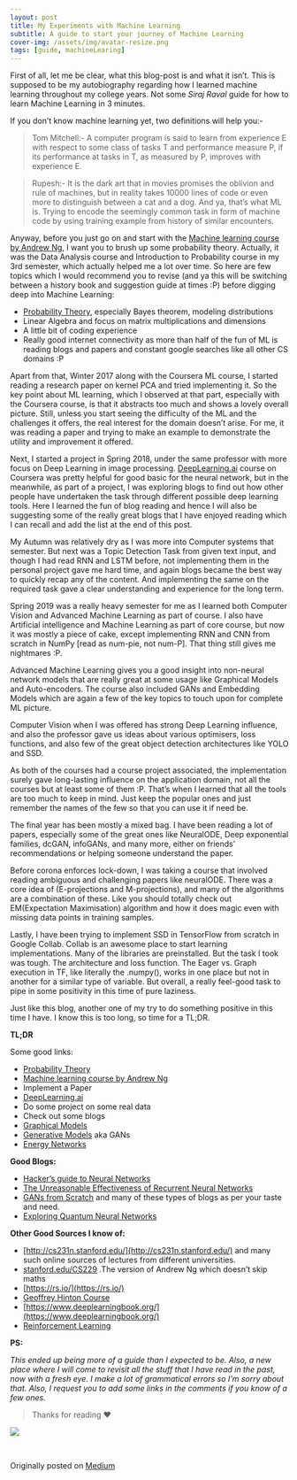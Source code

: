 ```yaml
---
layout: post
title: My Experiments with Machine Learning
subtitle: A guide to start your journey of Machine Learning
cover-img: /assets/img/avatar-resize.png
tags: [guide, machineLearing]
---
```


First of all, let me be clear, what this blog-post is and what it isn’t. This is
supposed to be my autobiography regarding how I learned machine learning
throughout my college years. Not some *Siraj Raval* guide for how to learn
Machine Learning in 3 minutes.

If you don’t know machine learning yet, two definitions will help you:-

> Tom Mitchell:- A computer program is said to learn from experience E with
> respect to some class of tasks T and performance measure P, if its performance
at tasks in T, as measured by P, improves with experience E.

> Rupesh:- It is the dark art that in movies promises the oblivion and rule of
> machines, but in reality takes 10000 lines of code or even more to distinguish
between a cat and a dog. And ya, that’s what ML is. Trying to encode the
seemingly common task in form of machine code by using training example from
history of similar encounters.

Anyway, before you just go on and start with the [Machine learning course by
Andrew Ng](https://www.coursera.org/learn/machine-learning), I want you to brush
up some probability theory. Actually, it was the Data Analysis course and
Introduction to Probability course in my 3rd semester, which actually helped me
a lot over time. So here are few topics which I would recommend you to revise
(and ya this will be switching between a history book and suggestion guide at
times :P) before digging deep into Machine Learning:

* [Probability Theory](https://www.cse.iitb.ac.in/~ajitvr/CS215_Fall2017/),
especially Bayes theorem, modeling distributions
* Linear Algebra and focus on matrix multiplications and dimensions
* A little bit of coding experience
* Really good internet connectivity as more than half of the fun of ML is reading
blogs and papers and constant google searches like all other CS domains :P

Apart from that, Winter 2017 along with the Coursera ML course, I started
reading a research paper on kernel PCA and tried implementing it. So the key
point about ML learning, which I observed at that part, especially with the
Coursera course, is that it abstracts too much and shows a lovely overall
picture. Still, unless you start seeing the difficulty of the ML and the
challenges it offers, the real interest for the domain doesn’t arise. For me, it
was reading a paper and trying to make an example to demonstrate the utility and
improvement it offered.

Next, I started a project in Spring 2018, under the same professor with more
focus on Deep Learning in image processing.
[DeepLearning.ai](https://www.coursera.org/specializations/deep-learning) course
on Coursera was pretty helpful for good basic for the neural network, but in the
meanwhile, as part of a project, I was exploring blogs to find out how other
people have undertaken the task through different possible deep learning tools.
Here I learned the fun of blog reading and hence I will also be suggesting some
of the really great blogs that I have enjoyed reading which I can recall and add
the list at the end of this post.

My Autumn was relatively dry as I was more into Computer systems that semester.
But next was a Topic Detection Task from given text input, and though I had read
RNN and LSTM before, not implementing them in the personal project gave me hard
time, and again blogs became the best way to quickly recap any of the content.
And implementing the same on the required task gave a clear understanding and
experience for the long term.

Spring 2019 was a really heavy semester for me as I learned both Computer Vision
and Advanced Machine Learning as part of course. I also have Artificial
intelligence and Machine Learning as part of core course, but now it was mostly
a piece of cake, except implementing RNN and CNN from scratch in NumPy [read as
num-pie, not num-P]. That thing still gives me nightmares :P.

Advanced Machine Learning gives you a good insight into non-neural network
models that are really great at some usage like Graphical Models and
Auto-encoders. The course also included GANs and Embedding Models which are
again a few of the key topics to touch upon for complete ML picture.

Computer Vision when I was offered has strong Deep Learning influence, and also
the professor gave us ideas about various optimisers, loss functions, and also
few of the great object detection architectures like YOLO and SSD.

As both of the courses had a course project associated, the implementation
surely gave long-lasting influence on the application domain, not all the
courses but at least some of them :P. That’s when I learned that all the tools
are too much to keep in mind. Just keep the popular ones and just remember the
names of the few so that you can use it if need be.

The final year has been mostly a mixed bag. I have been reading a lot of papers,
especially some of the great ones like NeuralODE, Deep exponential families,
dcGAN, infoGANs, and many more, either on friends’ recommendations or helping
someone understand the paper.

Before corona enforces lock-down, I was taking a course that involved reading
ambiguous and challenging papers like neuralODE. There was a core idea of
(E-projections and M-projections), and many of the algorithms are a combination
of these. Like you should totally check out EM(Expectation Maximisation)
algorithm and how it does magic even with missing data points in training
samples.

Lastly, I have been trying to implement SSD in TensorFlow from scratch in Google
Collab. Collab is an awesome place to start learning implementations. Many of
the libraries are preinstalled. But the task I took was tough. The architecture
and loss function. The Eager vs. Graph execution in TF, like literally the
.numpy(), works in one place but not in another for a similar type of variable.
But overall, a really feel-good task to pipe in some positivity in this time of
pure laziness.

Just like this blog, another one of my try to do something positive in this time
I have. I know this is too long, so time for a TL;DR.

**TL;DR**

Some good links:

* [Probability Theory](https://www.cse.iitb.ac.in/~ajitvr/CS215_Fall2017/)
* [Machine learning course by Andrew
Ng](https://www.coursera.org/learn/machine-learning)
* Implement a Paper
* [DeepLearning.ai](https://www.coursera.org/specializations/deep-learning)
* Do some project on some real data
* Check out some blogs
* [Graphical Models](https://www.youtube.com/watch?v=ju1Grt2hdko)
* [Generative
Models](https://www.slideshare.net/mlreview/tutorial-on-deep-generative-models)
aka GANs
* [Energy Networks](http://proceedings.mlr.press/v70/belanger17a.html)

**Good Blogs:**

* [Hacker’s guide to Neural Networks](https://karpathy.github.io/neuralnets/)
* [The Unreasonable Effectiveness of Recurrent Neural
Networks](https://karpathy.github.io/2015/05/21/rnn-effectiveness/)
* [GANs from
Scratch](https://medium.com/ai-society/gans-from-scratch-1-a-deep-introduction-with-code-in-pytorch-and-tensorflow-cb03cdcdba0f)
and many of these types of blogs as per your taste and need.
* [Exploring Quantum Neural
Networks](https://ai.googleblog.com/2018/12/exploring-quantum-neural-networks.html)

**Other Good Sources I know of:**

* [http://cs231n.stanford.edu/](http://cs231n.stanford.edu/) and many such online
sources of lectures from different universities.
* [stanford.edu/CS229](https://see.stanford.edu/Course/CS229)
.The version of Andrew Ng which doesn’t skip maths
* [https://rs.io/](https://rs.io/)
* [Geoffrey Hinton Course](https://www.youtube.com/playlist?list=PLLssT5z_DsK_gyrQ_biidwvPYCRNGI3iv)
* [https://www.deeplearningbook.org/](https://www.deeplearningbook.org/)
* [Reinforcement
Learning](https://www.youtube.com/playlist?list=PLqYmG7hTraZDM-OYHWgPebj2MfCFzFObQ)

**PS:**

*This ended up being more of a guide than I expected to be. Also, a new place
where I will come to revisit all the stuff that I have read in the past, now
with a fresh eye. I make a lot of grammatical errors so I’m sorry about that.
Also, I request you to add some links in the comments if you know of a few
ones.*

> Thanks for reading ❤

![](https://cdn-images-1.medium.com/max/1000/0*KtXb-JXqthIe4Faw.png)

<br> 

Originally posted on [Medium](https://medium.com/@rupeshkumar_9557/my-experiments-with-machine-learning-a385beb5f135)
